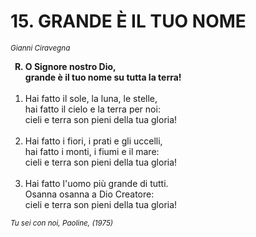 # 15. GRANDE È IL TUO NOME

<sub><i>Gianni Ciravegna</sub></i>
<ol>
	<b><li type="A" value="18">O Signore nostro Dio,<br>
		grande è il tuo nome su tutta la terra!</li></b><br>
	<li value="1">Hai fatto il sole, la luna, le stelle,<br>
		hai fatto il cielo e la terra per noi:<br>
		cieli e terra son pieni della tua gloria!</li><br>
	<li>Hai fatto i fiori, i prati e gli uccelli,<br>
		hai fatto i monti, i fiumi e il mare:<br>
		cieli e terra son pieni della tua gloria!</li><br>
	<li>Hai fatto l'uomo più grande di tutti.<br>
		Osanna osanna a Dio Creatore:<br>
		cieli e terra son pieni della tua gloria!</li>
</ol>
<sub><i> Tu sei con noi, Paoline, (1975)</sub></i>
